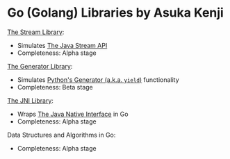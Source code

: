 # Go (Golang) Libraries by Asuka Kenji

[The Stream Library](stream):
- Simulates [The Java Stream API](https://docs.oracle.com/javase/8/docs/api/java/util/stream/package-summary.html)
- Completeness: Alpha stage

[The Generator Library](generator):
- Simulates [Python's Generator (a.k.a. `yield`)](https://wiki.python.org/moin/Generators) functionality
- Completeness: Beta stage

[The JNI Library](jni):
- Wraps [The Java Native Interface](http://docs.oracle.com/javase/8/docs/technotes/guides/jni/spec/jniTOC.html) in Go
- Completeness: Alpha stage

Data Structures and Algorithms in Go:
- Completeness: Alpha stage
